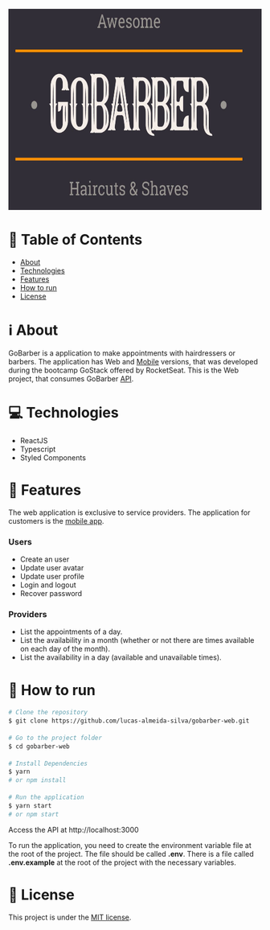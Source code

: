 <p align="center">
   <img src=".github/gobarber-logo.jpg" alt="GoBarber" width=700 height=400 />
</p>

# :page_with_curl: Table of Contents

* [About](#information_source-about)
* [Technologies](#computer-technologies)
* [Features](#rocket-features)
* [How to run](#seedling-how-to-run)
* [License](#pencil-license)

# :information_source: About

GoBarber is a application to make appointments with hairdressers or barbers. The application has Web and [Mobile](https://github.com/lucas-almeida-silva/gobarber-app) versions, that was developed during the bootcamp GoStack offered by RocketSeat. This is the Web project, that consumes GoBarber [API](https://github.com/lucas-almeida-silva/gobarber-api).

# :computer: Technologies

- ReactJS
- Typescript
- Styled Components

# :rocket: Features

The web application is exclusive to service providers. The application for customers is the [mobile app](https://github.com/lucas-almeida-silva/gobarber-app).

### Users

- Create an user
- Update user avatar
- Update user profile
- Login and logout
- Recover password

### Providers

- List the appointments of a day.
- List the availability in a month (whether or not there are times available on each day of the month).
- List the availability in a day (available and unavailable times).

# :seedling: How to run

```bash
# Clone the repository
$ git clone https://github.com/lucas-almeida-silva/gobarber-web.git

# Go to the project folder
$ cd gobarber-web

# Install Dependencies
$ yarn
# or npm install

# Run the application
$ yarn start
# or npm start
```
Access the API at http://localhost:3000

To run the application, you need to create the environment variable file at the root of the project. The file should be called **.env**. There is a file called **.env.example** at the root of the project with the necessary variables.

# :pencil: License

This project is under the [MIT license](LICENSE).

